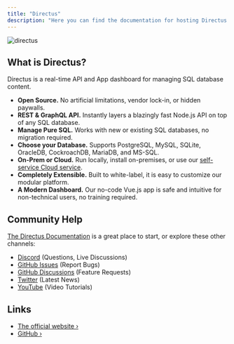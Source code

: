 ```yaml
---
title: "Directus"
description: "Here you can find the documentation for hosting Directus with Coolify."
---
```



![directus](https://user-images.githubusercontent.com/522079/158864859-0fbeae62-9d7a-4619-b35e-f8fa5f68e0c8.png)

## What is Directus?

Directus is a real-time API and App dashboard for managing SQL database content.

- **Open Source.** No artificial limitations, vendor lock-in, or hidden paywalls.
- **REST & GraphQL API.** Instantly layers a blazingly fast Node.js API on top of any SQL database.
- **Manage Pure SQL.** Works with new or existing SQL databases, no migration required.
- **Choose your Database.** Supports PostgreSQL, MySQL, SQLite, OracleDB, CockroachDB, MariaDB, and MS-SQL.
- **On-Prem or Cloud.** Run locally, install on-premises, or use our
  [self-service Cloud service](https://directus.io/pricing?utm_source=coolify.io).
- **Completely Extensible.** Built to white-label, it is easy to customize our modular platform.
- **A Modern Dashboard.** Our no-code Vue.js app is safe and intuitive for non-technical users, no training required.

## Community Help

[The Directus Documentation](https://docs.directus.io?utm_source=coolify.io) is a great place to start, or explore these other channels:

- [Discord](https://directus.chat?utm_source=coolify.io) (Questions, Live Discussions)
- [GitHub Issues](https://github.com/directus/directus/issues?utm_source=coolify.io) (Report Bugs)
- [GitHub Discussions](https://github.com/directus/directus/discussions?utm_source=coolify.io) (Feature Requests)
- [Twitter](https://twitter.com/directus?utm_source=coolify.io) (Latest News)
- [YouTube](https://www.youtube.com/c/DirectusVideos/featured?utm_source=coolify.io) (Video Tutorials)

## Links

- [The official website ›](https://directus.io?utm_source=coolify.io)
- [GitHub ›](https://github.com/directus/directus?utm_source=coolify.io)
